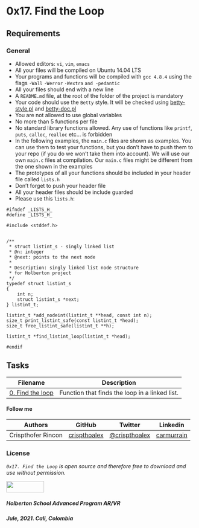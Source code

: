 # 0x17. Find the Loop

## Requirements

### General

<ul>
    <li>Allowed editors: <code>vi</code>, <code>vim</code>, <code>emacs</code></li>
    <li>All your files will be compiled on Ubuntu 14.04 LTS</li>
    <li>Your programs and functions will be compiled with <code>gcc 4.8.4</code> using the flags <code>-Wall</code> <code>-Werror</code> <code>-Wextra</code> <code>and -pedantic</code></li>
    <li>All your files should end with a new line</li>
    <li>A <code>README.md</code> file, at the root of the folder of the project is mandatory</li>
    <li>Your code should use the <code>Betty</code> style. It will be checked using <a href="https://github.com/holbertonschool/Betty/blob/master/betty-style.pl" title="betty-style.pl" target="_blank">betty-style.pl</a> and <a href="https://github.com/holbertonschool/Betty/blob/master/betty-doc.pl" title="betty-doc.pl" target="_blank">betty-doc.pl</a></li>
    <li>You are not allowed to use global variables</li>
    <li>No more than 5 functions per file</li>
    <li>No standard library functions allowed. Any use of functions like <code>printf</code>, <code>puts</code>, <code>calloc</code>, <code>realloc</code> etc… is forbidden</li>
    <li>In the following examples, the <code>main.c</code> files are shown as examples. You can use them to test your functions, but you don’t have to push them to your repo (if you do we won’t take them into account). We will use our own <code>main.c</code> files at compilation. Our <code>main.c</code> files might be different from the one shown in the examples</li>
    <li>The prototypes of all your functions should be included in your header file called <code>lists.h</code></li>
    <li>Don’t forget to push your header file</li>
    <li>All your header files should be include guarded</li>
    <li>Please use this <code>lists.h</code>: </li>
</ul>

<pre><code>#ifndef _LISTS_H_
#define _LISTS_H_

#include &lt;stddef.h&gt;


/**
 * struct listint_s - singly linked list
 * @n: integer
 * @next: points to the next node
 *
 * Description: singly linked list node structure
 * for Holberton project
 */
typedef struct listint_s
{
    int n;
    struct listint_s *next;
} listint_t;

listint_t *add_nodeint(listint_t **head, const int n);
size_t print_listint_safe(const listint_t *head);
size_t free_listint_safe(listint_t **h);

listint_t *find_listint_loop(listint_t *head);

#endif
</code></pre>

## Tasks

| **Filename** | **Description** |
|---|---|
| [0. Find the loop](./0-find_loop.c) | Function that finds the loop in a linked list. |

#### Follow me

| Authors | GitHub | Twitter | Linkedin |
| :---: | :---: | :---: | :---: |
| Crispthofer Rincon | [crispthoalex](https://github.com/crispthoalex) | [@crispthoalex](https://twitter.com/crispthoalex) | [carmurrain](https://www.linkedin.com/in/carmurrain) |

### License
*`0x17. Find the Loop` is open source and therefore free to download and use without permission.*

<a href="url"><img src="https://www.holbertonschool.com/holberton-logo.png" align="middle" width="100" height="30"></a>

##### Holberton School  Advanced Program  AR/VR
##### Jule, 2021. Cali, Colombia
